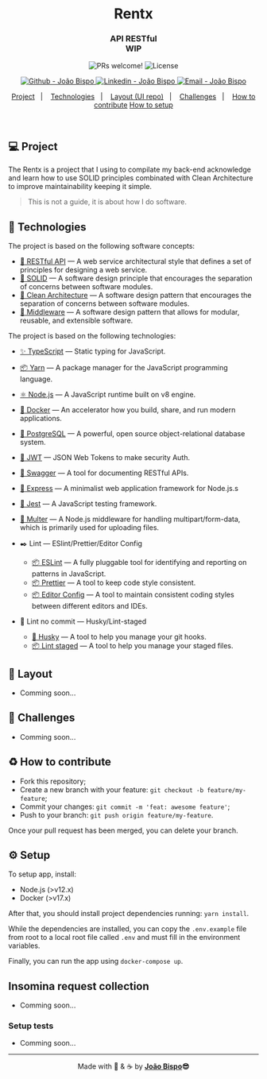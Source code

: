<meta charset="utf-8">
<h1 align="center">
 Rentx
</h1>

<h3 align="center">
 API RESTful <br/> WIP
</h3>

<p align="center">
 <img src="https://img.shields.io/static/v1?label=PRs&message=welcome&color=0077b5&labelColor=1C1C1C" alt="PRs welcome!" />

  <img alt="License" src="https://img.shields.io/static/v1?label=license&message=not specified&color=0077b5&labelColor=1C1C1C">
</p>
<p align="center">
  <a href="https://github.com/joaobispo2077" target="_blank" >
    <img alt="Github - João Bispo" src="https://img.shields.io/badge/Github--%4B0082?style=plastic&labelColor=1C1C1C&color=0077b5&logo=github">
  </a>
  <a href="https://www.linkedin.com/in/joaobispo2077/" target="_blank" >
    <img alt="Linkedin - João Bispo" src="https://img.shields.io/badge/Linkedin--%23F8952D?style=plastic&labelColor=1C1C1C&color=0077b5&logo=linkedin">
  </a>
  <a href="mailto:joaobispo2077@gmail.com" target="_blank" >
    <img alt="Email - João Bispo" src="https://img.shields.io/badge/Email--%23F8952D?style=plastic&labelColor=1C1C1C&color=0077b5&logo=gmail">
  </a>
</p>

<p align="center">
  <a href="#-project">Project</a>&nbsp;&nbsp;&nbsp;|&nbsp;&nbsp;&nbsp;
  <a href="#-technologies">Technologies</a>&nbsp;&nbsp;&nbsp;|&nbsp;&nbsp;&nbsp;
  <a href="#-layout">Layout (UI repo)</a>&nbsp;&nbsp;&nbsp;|&nbsp;&nbsp;&nbsp;
  <a href="#-challenges">Challenges</a>&nbsp;&nbsp;&nbsp;|&nbsp;&nbsp;&nbsp;
  <a href="#%EF%B8%8F-how-to-contribute">How to contribute</a>
  <a href="#-setup">How to setup</a>
</p>

<br>

## 💻 Project

The Rentx is a project that I using to compilate my back-end acknowledge and learn how to use SOLID principles combinated with Clean Architecture to improve maintainability keeping it simple.

> This is not a guide, it is about how I do software.

## 🚀 Technologies

The project is based on the following software concepts:

- [🔧 RESTful API](https://en.wikipedia.org/wiki/Representational_state_transfer) — A web service architectural style that defines a set of principles for designing a web service.
- [🔧 SOLID](https://en.wikipedia.org/wiki/SOLID) — A software design principle that encourages the separation of concerns between software modules.
- [🔧 Clean Architecture](https://blog.cleancoder.com/uncle-bob/2012/08/13/the-clean-architecture.html) — A software design pattern that encourages the separation of concerns between software modules.
- [🔧 Middleware](https://en.wikipedia.org/wiki/Middleware) — A software design pattern that allows for modular, reusable, and extensible software.

The project is based on the following technologies:

- [✨ TypeScript](https://www.typescriptlang.org) — Static typing for JavaScript.
- [📦 Yarn](https://yarnpkg.com) — A package manager for the JavaScript programming language.
- [⚛ Node.js](https://nodejs.org/en/) — A JavaScript runtime built on v8 engine.
- [🐳 Docker](https://www.docker.com) — An accelerator how you build, share, and run modern applications.
- [💾 PostgreSQL](https://www.postgresql.org) — A powerful, open source object-relational database system.
- [🔐 JWT](https://jwt.io) — JSON Web Tokens to make security Auth.
- [📝 Swagger](https://swagger.io) — A tool for documenting RESTful APIs.
- [🔧 Express](https://expressjs.com) — A minimalist web application framework for Node.js.s
- [🧪 Jest](https://jestjs.io) — A JavaScript testing framework.
- [🔼 Multer](https://www.npmjs.com/package/multer) — A Node.js middleware for handling multipart/form-data, which is primarily used for uploading files.

- ✒️ Lint — ESlint/Prettier/Editor Config

  - [📦 ESLint](https://eslint.org) — A fully pluggable tool for identifying and reporting on patterns in JavaScript.
  - [📦 Prettier](https://prettier.io) — A tool to keep code style consistent.
  - [📦 Editor Config](https://editorconfig.org) — A tool to maintain consistent coding styles between different editors and IDEs.

- 🧲 Lint no commit — Husky/Lint-staged
  - [🐶 Husky](https://typicode.github.io/husky/#/) — A tool to help you manage your git hooks.
  - [📦 Lint staged](https://github.com/okonet/lint-staged) — A tool to help you manage your staged files.

## 🔖 Layout

- Comming soon...

## 🎯 Challenges

- Comming soon...

## ♻️ How to contribute

- Fork this repository;
- Create a new branch with your feature: `git checkout -b feature/my-feature`;
- Commit your changes: `git commit -m 'feat: awesome feature'`;
- Push to your branch: `git push origin feature/my-feature`.

Once your pull request has been merged, you can delete your branch.

## ⚙️ Setup

To setup app, install:

- Node.js (>v12.x)
- Docker (>v17.x)

After that, you should install project dependencies running: `yarn install`.

While the dependencies are installed, you can copy the `.env.example` file
from root to a local root file called `.env` and must fill in the environment variables.

Finally, you can run the app using `docker-compose up`.

## Insomina request collection

- Comming soon...

### Setup tests

- Comming soon...

---

<p align="center">Made with 💙 & ☕  by <strong><a href="https://www.linkedin.com/in/joaobispo2077/">João Bispo</a>😎 </strong> </p>
